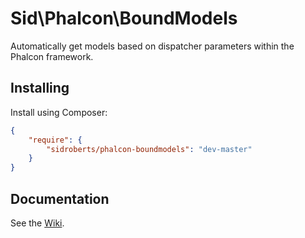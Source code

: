 Sid\Phalcon\BoundModels
=======================

Automatically get models based on dispatcher parameters within the Phalcon framework.



## Installing ##

Install using Composer:

```json
{
    "require": {
        "sidroberts/phalcon-boundmodels": "dev-master"
    }
}
```



## Documentation

See the [Wiki](https://github.com/SidRoberts/phalcon-boundmodels/wiki).
